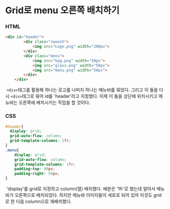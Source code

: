# Grid로 menu 오른쪽 배치하기



### HTML

```html
<div id="header">
        <div class="swoosh">
            <img src="Logo.png" width="200px">
        </div>
        <div class="menu">
            <img src="bag.png" width="50px">
            <img src="glass.png" width="50px">
            <img src="menu.png" width="50px">
        </div>
    </div>
```

​	`<div>`태그를 활용해 하나는 로고를 나머지 하나는 메뉴바를 묶었다. 그리고 이 둘을 다시 `<div>`태그로 묶어 id를 'header'라고 지정했다. 이제 이 둘을 상단에 위치시키고 메뉴바는 오른쪽에 배치시키는 작업을 할 것이다.



### CSS

```css
#header{
  display: grid;
  grid-auto-flow: column;
  grid-template-columns: 1fr;
}
.menu{
    display: grid;
    grid-auto-flow: column;
    grid-template-columns: 1fr;
    padding-top: 90px;
    padding-right: 50px;
}
```

​	'display'를 grid로 지정하고 column(열) 배치했다. 배분은 '1fr'로 했는데 알아서 메뉴바가 오른쪽으로 배치되었다. 하지만 메뉴바 이미지들이 세로로 되어 있어 이것도 grid로 한 다음 column으로 재배치했다.